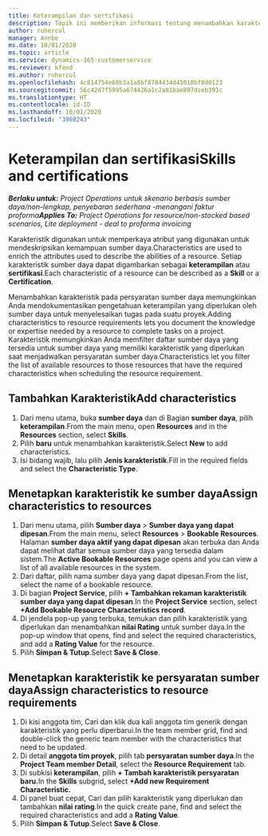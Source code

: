 ```yaml
---
title: Keterampilan dan sertifikasi
description: Topik ini memberikan informasi tentang menambahkan karakteristik keterampilan dan sertifikasi ke sumber daya.
author: ruhercul
manager: Annbe
ms.date: 10/01/2020
ms.topic: article
ms.service: dynamics-365-customerservice
ms.reviewer: kfend
ms.author: ruhercul
ms.openlocfilehash: 4c814754e68b3a1a8bf8784434d45010bf8d0123
ms.sourcegitcommit: 56c42d7f5995a674426a1c2a81bae897dceb391c
ms.translationtype: HT
ms.contentlocale: id-ID
ms.lasthandoff: 10/01/2020
ms.locfileid: "3908243"
---
```

# <a name="skills-and-certifications"></a><span data-ttu-id="dc71f-103">Keterampilan dan sertifikasi</span><span class="sxs-lookup"><span data-stu-id="dc71f-103">Skills and certifications</span></span>
<span data-ttu-id="dc71f-104">_**Berlaku untuk:** Project Operations untuk skenario berbasis sumber daya/non-lengkap, penyebaran sederhana -menangani faktur proforma_</span><span class="sxs-lookup"><span data-stu-id="dc71f-104">_**Applies To:** Project Operations for resource/non-stocked based scenarios, Lite deployment - deal to proforma invoicing_</span></span>

<span data-ttu-id="dc71f-105">Karakteristik digunakan untuk memperkaya atribut yang digunakan untuk mendeskripsikan kemampuan sumber daya.</span><span class="sxs-lookup"><span data-stu-id="dc71f-105">Characteristics are used to enrich the attributes used to describe the abilities of a resource.</span></span> <span data-ttu-id="dc71f-106">Setiap karakteristik sumber daya dapat digambarkan sebagai **keterampilan** atau **sertifikasi**.</span><span class="sxs-lookup"><span data-stu-id="dc71f-106">Each characteristic of a resource can be described as a **Skill** or a **Certification**.</span></span>

<span data-ttu-id="dc71f-107">Menambahkan karakteristik pada persyaratan sumber daya memungkinkan Anda mendokumentasikan pengetahuan keterampilan yang diperlukan oleh sumber daya untuk menyelesaikan tugas pada suatu proyek.</span><span class="sxs-lookup"><span data-stu-id="dc71f-107">Adding characteristics to resource requirements lets you document the knowledge or expertise needed by a resource to complete tasks on a project.</span></span> <span data-ttu-id="dc71f-108">Karakteristik memungkinkan Anda memfilter daftar sumber daya yang tersedia untuk sumber daya yang memiliki karakteristik yang diperlukan saat menjadwalkan persyaratan sumber daya.</span><span class="sxs-lookup"><span data-stu-id="dc71f-108">Characteristics let you filter the list of available resources to those resources that have the required characteristics when scheduling the resource requirement.</span></span>

## <a name="add-characteristics"></a><span data-ttu-id="dc71f-109">Tambahkan Karakteristik</span><span class="sxs-lookup"><span data-stu-id="dc71f-109">Add characteristics</span></span>

1. <span data-ttu-id="dc71f-110">Dari menu utama, buka **sumber daya** dan di Bagian **sumber daya**, pilih **keterampilan**.</span><span class="sxs-lookup"><span data-stu-id="dc71f-110">From the main menu, open **Resources** and in the **Resources** section, select **Skills**.</span></span>
2. <span data-ttu-id="dc71f-111">Pilih **baru** untuk menambahkan karakteristik.</span><span class="sxs-lookup"><span data-stu-id="dc71f-111">Select **New** to add characteristics.</span></span>
3. <span data-ttu-id="dc71f-112">Isi bidang wajib, lalu pilih **Jenis karakteristik**.</span><span class="sxs-lookup"><span data-stu-id="dc71f-112">Fill in the required fields and select the **Characteristic Type**.</span></span>

## <a name="assign-characteristics-to-resources"></a><span data-ttu-id="dc71f-113">Menetapkan karakteristik ke sumber daya</span><span class="sxs-lookup"><span data-stu-id="dc71f-113">Assign characteristics to resources</span></span>

1. <span data-ttu-id="dc71f-114">Dari menu utama, pilih **Sumber daya** > **Sumber daya yang dapat dipesan**.</span><span class="sxs-lookup"><span data-stu-id="dc71f-114">From the main menu, select **Resources** > **Bookable Resources**.</span></span> <span data-ttu-id="dc71f-115">Halaman **sumber daya aktif yang dapat dipesan** akan terbuka dan Anda dapat melihat daftar semua sumber daya yang tersedia dalam sistem.</span><span class="sxs-lookup"><span data-stu-id="dc71f-115">The **Active Bookable Resources** page opens and you can view a list of all available resources in the system.</span></span>
2. <span data-ttu-id="dc71f-116">Dari daftar, pilih nama sumber daya yang dapat dipesan.</span><span class="sxs-lookup"><span data-stu-id="dc71f-116">From the list, select the name of a bookable resource.</span></span>
3. <span data-ttu-id="dc71f-117">Di bagian **Project Service**, pilih **+ Tambahkan rekaman karakteristik sumber daya yang dapat dipesan**.</span><span class="sxs-lookup"><span data-stu-id="dc71f-117">In the **Project Service** section, select **+Add Bookable Resource Characteristics record**.</span></span>
4. <span data-ttu-id="dc71f-118">Di jendela pop-up yang terbuka, temukan dan pilih karakteristik yang diperlukan dan menambahkan **nilai Rating** untuk sumber daya.</span><span class="sxs-lookup"><span data-stu-id="dc71f-118">In the pop-up window that opens, find and select the required characteristics, and add a **Rating Value** for the resource.</span></span>
5. <span data-ttu-id="dc71f-119">Pilih **Simpan & Tutup**.</span><span class="sxs-lookup"><span data-stu-id="dc71f-119">Select **Save & Close**.</span></span>

## <a name="assign-characteristics-to-resource-requirements"></a><span data-ttu-id="dc71f-120">Menetapkan karakteristik ke persyaratan sumber daya</span><span class="sxs-lookup"><span data-stu-id="dc71f-120">Assign characteristics to resource requirements</span></span>

1. <span data-ttu-id="dc71f-121">Di kisi anggota tim, Cari dan klik dua kali anggota tim generik dengan karakteristik yang perlu diperbarui.</span><span class="sxs-lookup"><span data-stu-id="dc71f-121">In the team member grid, find and double-click the generic team member with the characteristics that need to be updated.</span></span>
2. <span data-ttu-id="dc71f-122">Di detail **anggota tim proyek**, pilih tab **persyaratan sumber daya**.</span><span class="sxs-lookup"><span data-stu-id="dc71f-122">In the **Project Team member Detail**, select the **Resource Requirement** tab.</span></span>
3. <span data-ttu-id="dc71f-123">Di subkisi **keterampilan**, pilih **+ Tambah karakteristik persyaratan baru.**</span><span class="sxs-lookup"><span data-stu-id="dc71f-123">In the **Skills** subgrid, select **+Add new Requirement Characteristic.**</span></span>
4. <span data-ttu-id="dc71f-124">Di panel buat cepat, Cari dan pilih karakteristik yang diperlukan dan tambahkan **nilai rating**.</span><span class="sxs-lookup"><span data-stu-id="dc71f-124">In the quick create pane, find and select the required characteristics and add a **Rating Value**.</span></span>
5. <span data-ttu-id="dc71f-125">Pilih **Simpan & Tutup**.</span><span class="sxs-lookup"><span data-stu-id="dc71f-125">Select **Save & Close**.</span></span>